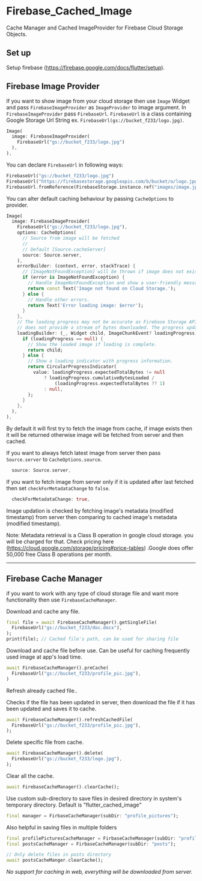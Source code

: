 # Firebase_Cached_Image

Cache Manager and Cached ImageProvider for Firebase Cloud Storage Objects.

## Set up

Setup firebase (https://firebase.google.com/docs/flutter/setup).

## Firebase Image Provider

If you want to show image from your cloud storage then use `Image` Widget and pass `FirebaseImageProvider` as `ImageProvider` to image argument. In `FirebaseImageProvider` pass `FirebaseUrl`.
`FirebaseUrl` is a class containing Google Storage Url String ex. `FirebaseUrl(gs://bucket_f233/logo.jpg)`.

```dart
Image(
  image: FirebaseImageProvider(
    FirebaseUrl("gs://bucket_f233/logo.jpg")
  ),
),
```

You can declare `FirebaseUrl` in following ways:

```dart
FirebaseUrl("gs://bucket_f233/logo.jpg")
FirebaseUrl("https://firebasestorage.googleapis.com/b/bucket/o/logo.jpg")
FirebaseUrl.fromReference(FirebaseStorage.instance.ref("images/image.jpg"));
```

You can alter default caching behaviour by passing `CacheOptions` to provider.

```dart
Image(
  image: FirebaseImageProvider(
    FirebaseUrl("gs://bucket_f233/logo.jpg"),
    options: CacheOptions(
      // Source from image will be fetched
      //
      // Default [Source.cacheServer]
      source: Source.server,
    ),
    errorBuilder: (context, error, stackTrace) {
      // [ImageNotFoundException] will be thrown if image does not exist on server.
      if (error is ImageNotFoundException) {
        // Handle ImageNotFoundException and show a user-friendly message.
        return const Text('Image not found on Cloud Storage.');
      } else {
        // Handle other errors.
        return Text('Error loading image: $error');
      }
    },
    // The loading progress may not be accurate as Firebase Storage API
    // does not provide a stream of bytes downloaded. The progress updates only at the start and end of the loading process.
    loadingBuilder: (_, Widget child, ImageChunkEvent? loadingProgress) {
      if (loadingProgress == null) {
        // Show the loaded image if loading is complete.
        return child;
      } else {
        // Show a loading indicator with progress information.
        return CircularProgressIndicator(
          value: loadingProgress.expectedTotalBytes != null
              ? loadingProgress.cumulativeBytesLoaded /
                  (loadingProgress.expectedTotalBytes ?? 1)
              : null,
        );
      }
    },
  ),
),
```

By default it will first try to fetch the image from cache, if image exists then it will be returned otherwise image will be fetched from server and then cached.

If you want to always fetch latest image from server then pass `Source.server` to `CacheOptions.source`.

```dart
  source: Source.server,
```

If you want to fetch image from server only if it is updated after last fetched then set `checkForMetadataChange` to `false`.

```dart
  checkForMetadataChange: true,
```

Image updation is checked by fetching image's metadata (modified timestamp) from server then comparing to cached image's metadata (modified timestamp).

Note: Metadata retrieval is a Class B operation in google cloud storage. you will be charged for that. Check pricing here (https://cloud.google.com/storage/pricing#price-tables) .Google does offer 50,000 free Class B operations per month.

---

## Firebase Cache Manager

if you want to work with any type of cloud storage file and want more functionality then use `FirebaseCacheManager`.

Download and cache any file.

```dart
final file = await FirebaseCacheManager().getSingleFile(
  FirebaseUrl("gs://bucket_f233/doc.docx"),
);
print(file); // Cached file's path, can be used for sharing file
```

Download and cache file before use. Can be useful for caching frequently used image at app's load time.

```dart
await FirebaseCacheManager().preCache(
  FirebaseUrl("gs://bucket_f233/profile_pic.jpg"),
)
```

Refresh already cached file..

Checks if the file has been updated in server, then download the file if it has been updated and saves it to cache.

```dart
await FirebaseCacheManager().refreshCachedFile(
  FirebaseUrl("gs://bucket_f233/profile_pic.jpg"),
);
```

Delete specific file from cache.

```dart
await FirebaseCacheManager().delete(
  FirebaseUrl("gs://bucket_f233/logo.jpg"),
);
```

Clear all the cache.

```dart
await FirebaseCacheManager().clearCache();
```

Use custom sub-directory to save files in desired directory in system's temporary directory. Default is "flutter_cached_image"

```dart
final manager = FirbaseCacheManager(subDir: "profile_pictures");
```

Also helpful in saving files in multiple folders

```dart
final profilePicturesCacheManager = FirbaseCacheManager(subDir: "profile_pictures");
final postsCacheManager = FirbaseCacheManager(subDir: "posts");

// Only delete files in posts directory
await postsCacheManger.clearCache();

```

_No support for caching in web, everything will be downloaded from server._
